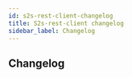 ```yaml
---
id: s2s-rest-client-changelog
title: S2s-rest-client changelog
sidebar_label: Changelog
---
```

## Changelog